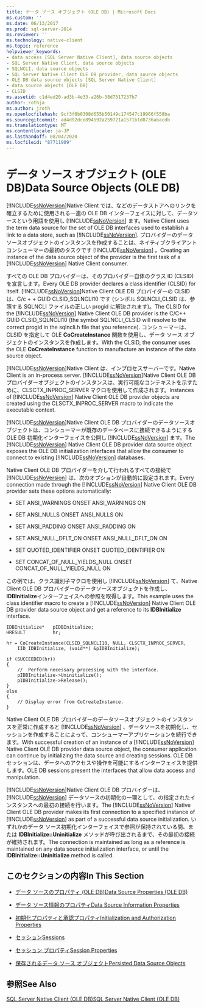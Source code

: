 ```yaml
---
title: データ ソース オブジェクト (OLE DB) | Microsoft Docs
ms.custom: ''
ms.date: 06/13/2017
ms.prod: sql-server-2014
ms.reviewer: ''
ms.technology: native-client
ms.topic: reference
helpviewer_keywords:
- data access [SQL Server Native Client], data source objects
- SQL Server Native Client, data source objects
- SQLNCLI, data source objects
- SQL Server Native Client OLE DB provider, data source objects
- OLE DB data source objects [SQL Server Native Client]
- data source objects [OLE DB]
- CLSID
ms.assetid: c1d4ed20-ad3b-4e33-a26b-38d7517237b7
author: rothja
ms.author: jroth
ms.openlocfilehash: 9cf3f0b0308d655b50149c174547c19966f550ba
ms.sourcegitcommit: ad4d92dce894592a259721a1571b1d8736abacdb
ms.translationtype: MT
ms.contentlocale: ja-JP
ms.lasthandoff: 08/04/2020
ms.locfileid: "87711909"
---
```

# <a name="data-source-objects-ole-db"></a><span data-ttu-id="da3d0-102">データ ソース オブジェクト (OLE DB)</span><span class="sxs-lookup"><span data-stu-id="da3d0-102">Data Source Objects (OLE DB)</span></span>
  [!INCLUDE[ssNoVersion](../../includes/ssnoversion-md.md)]<span data-ttu-id="da3d0-103">Native Client では、などのデータストアへのリンクを確立するために使用される一連の OLE DB インターフェイスに対して、データソースという用語を使用し [!INCLUDE[ssNoVersion](../../includes/ssnoversion-md.md)] ます。</span><span class="sxs-lookup"><span data-stu-id="da3d0-103">Native Client uses the term data source for the set of OLE DB interfaces used to establish a link to a data store, such as [!INCLUDE[ssNoVersion](../../includes/ssnoversion-md.md)].</span></span> <span data-ttu-id="da3d0-104">プロバイダーのデータソースオブジェクトのインスタンスを作成することは、ネイティブクライアントコンシューマーの最初のタスクです [!INCLUDE[ssNoVersion](../../includes/ssnoversion-md.md)] 。</span><span class="sxs-lookup"><span data-stu-id="da3d0-104">Creating an instance of the data source object of the provider is the first task of a [!INCLUDE[ssNoVersion](../../includes/ssnoversion-md.md)] Native Client consumer.</span></span>  
  
 <span data-ttu-id="da3d0-105">すべての OLE DB プロバイダーは、そのプロバイダー自体のクラス ID (CLSID) を宣言します。</span><span class="sxs-lookup"><span data-stu-id="da3d0-105">Every OLE DB provider declares a class identifier (CLSID) for itself.</span></span> <span data-ttu-id="da3d0-106">[!INCLUDE[ssNoVersion](../../includes/ssnoversion-md.md)]Native Client OLE DB プロバイダーの CLSID は、C/c + + GUID CLSID_SQLNCLI10 です (シンボル SQLNCLI_CLSID は、参照する SQLNCLI ファイルの正しい progid に解決されます)。</span><span class="sxs-lookup"><span data-stu-id="da3d0-106">The CLSID for the [!INCLUDE[ssNoVersion](../../includes/ssnoversion-md.md)] Native Client OLE DB provider is the C/C++ GUID CLSID_SQLNCLI10 (the symbol SQLNCLI_CLSID will resolve to the correct progid in the sqlncli.h file that you reference).</span></span> <span data-ttu-id="da3d0-107">コンシューマーは、CLSID を指定して OLE **CoCreateInstance** 関数を使用し、データ ソース オブジェクトのインスタンスを作成します。</span><span class="sxs-lookup"><span data-stu-id="da3d0-107">With the CLSID, the consumer uses the OLE **CoCreateInstance** function to manufacture an instance of the data source object.</span></span>  
  
 [!INCLUDE[ssNoVersion](../../includes/ssnoversion-md.md)]<span data-ttu-id="da3d0-108">Native Client は、インプロセスサーバーです。</span><span class="sxs-lookup"><span data-stu-id="da3d0-108">Native Client is an in-process server.</span></span> <span data-ttu-id="da3d0-109">[!INCLUDE[ssNoVersion](../../includes/ssnoversion-md.md)]Native Client OLE DB プロバイダーオブジェクトのインスタンスは、実行可能なコンテキストを示すために、CLSCTX_INPROC_SERVER マクロを使用して作成されます。</span><span class="sxs-lookup"><span data-stu-id="da3d0-109">Instances of [!INCLUDE[ssNoVersion](../../includes/ssnoversion-md.md)] Native Client OLE DB provider objects are created using the CLSCTX_INPROC_SERVER macro to indicate the executable context.</span></span>  
  
 <span data-ttu-id="da3d0-110">[!INCLUDE[ssNoVersion](../../includes/ssnoversion-md.md)]Native Client OLE DB プロバイダーのデータソースオブジェクトは、コンシューマーが既存のデータベースに接続できるようにする OLE DB 初期化インターフェイスを公開し [!INCLUDE[ssNoVersion](../../includes/ssnoversion-md.md)] ます。</span><span class="sxs-lookup"><span data-stu-id="da3d0-110">The [!INCLUDE[ssNoVersion](../../includes/ssnoversion-md.md)] Native Client OLE DB provider data source object exposes the OLE DB initialization interfaces that allow the consumer to connect to existing [!INCLUDE[ssNoVersion](../../includes/ssnoversion-md.md)] databases.</span></span>  
  
 <span data-ttu-id="da3d0-111">Native Client OLE DB プロバイダーを介して行われるすべての接続で [!INCLUDE[ssNoVersion](../../includes/ssnoversion-md.md)] は、次のオプションが自動的に設定されます。</span><span class="sxs-lookup"><span data-stu-id="da3d0-111">Every connection made through the [!INCLUDE[ssNoVersion](../../includes/ssnoversion-md.md)] Native Client OLE DB provider sets these options automatically:</span></span>  
  
-   <span data-ttu-id="da3d0-112">SET ANSI_WARNINGS ON</span><span class="sxs-lookup"><span data-stu-id="da3d0-112">SET ANSI_WARNINGS ON</span></span>  
  
-   <span data-ttu-id="da3d0-113">SET ANSI_NULLS ON</span><span class="sxs-lookup"><span data-stu-id="da3d0-113">SET ANSI_NULLS ON</span></span>  
  
-   <span data-ttu-id="da3d0-114">SET ANSI_PADDING ON</span><span class="sxs-lookup"><span data-stu-id="da3d0-114">SET ANSI_PADDING ON</span></span>  
  
-   <span data-ttu-id="da3d0-115">SET ANSI_NULL_DFLT_ON ON</span><span class="sxs-lookup"><span data-stu-id="da3d0-115">SET ANSI_NULL_DFLT_ON ON</span></span>  
  
-   <span data-ttu-id="da3d0-116">SET QUOTED_IDENTIFIER ON</span><span class="sxs-lookup"><span data-stu-id="da3d0-116">SET QUOTED_IDENTIFIER ON</span></span>  
  
-   <span data-ttu-id="da3d0-117">SET CONCAT_OF_NULL_YIELDS_NULL ON</span><span class="sxs-lookup"><span data-stu-id="da3d0-117">SET CONCAT_OF_NULL_YIELDS_NULL ON</span></span>  
  
 <span data-ttu-id="da3d0-118">この例では、クラス識別子マクロを使用し [!INCLUDE[ssNoVersion](../../includes/ssnoversion-md.md)] て、Native Client OLE DB プロバイダーのデータソースオブジェクトを作成し、 **IDBInitialize**インターフェイスへの参照を取得します。</span><span class="sxs-lookup"><span data-stu-id="da3d0-118">This example uses the class identifier macro to create a [!INCLUDE[ssNoVersion](../../includes/ssnoversion-md.md)] Native Client OLE DB provider data source object and get a reference to its **IDBInitialize** interface.</span></span>  
  
```  
IDBInitialize*   pIDBInitialize;  
HRESULT          hr;  
  
hr = CoCreateInstance(CLSID_SQLNCLI10, NULL, CLSCTX_INPROC_SERVER,  
    IID_IDBInitialize, (void**) &pIDBInitialize);  
  
if (SUCCEEDED(hr))  
{  
    //  Perform necessary processing with the interface.  
    pIDBInitialize->Uninitialize();  
    pIDBInitialize->Release();  
}  
else  
{  
    // Display error from CoCreateInstance.  
}  
```  
  
 <span data-ttu-id="da3d0-119">Native Client OLE DB プロバイダーのデータソースオブジェクトのインスタンスを正常に作成すると [!INCLUDE[ssNoVersion](../../includes/ssnoversion-md.md)] 、データソースを初期化し、セッションを作成することによって、コンシューマーアプリケーションを続行できます。</span><span class="sxs-lookup"><span data-stu-id="da3d0-119">With successful creation of an instance of a [!INCLUDE[ssNoVersion](../../includes/ssnoversion-md.md)] Native Client OLE DB provider data source object, the consumer application can continue by initializing the data source and creating sessions.</span></span> <span data-ttu-id="da3d0-120">OLE DB セッションは、データへのアクセスや操作を可能にするインターフェイスを提供します。</span><span class="sxs-lookup"><span data-stu-id="da3d0-120">OLE DB sessions present the interfaces that allow data access and manipulation.</span></span>  
  
 <span data-ttu-id="da3d0-121">[!INCLUDE[ssNoVersion](../../includes/ssnoversion-md.md)]Native Client OLE DB プロバイダーは、 [!INCLUDE[ssNoVersion](../../includes/ssnoversion-md.md)] データソースの初期化の一環として、の指定されたインスタンスへの最初の接続を行います。</span><span class="sxs-lookup"><span data-stu-id="da3d0-121">The [!INCLUDE[ssNoVersion](../../includes/ssnoversion-md.md)] Native Client OLE DB provider makes its first connection to a specified instance of [!INCLUDE[ssNoVersion](../../includes/ssnoversion-md.md)] as part of a successful data source initialization.</span></span> <span data-ttu-id="da3d0-122">いずれかのデータ ソース初期化インターフェイスで参照が保持されている間、または **IDBInitialize::Uninitialize** メソッドが呼び出されるまで、その最初の接続が維持されます。</span><span class="sxs-lookup"><span data-stu-id="da3d0-122">The connection is maintained as long as a reference is maintained on any data source initialization interface, or until the **IDBInitialize::Uninitialize** method is called.</span></span>  
  
## <a name="in-this-section"></a><span data-ttu-id="da3d0-123">このセクションの内容</span><span class="sxs-lookup"><span data-stu-id="da3d0-123">In This Section</span></span>  
  
-   [<span data-ttu-id="da3d0-124">データ ソースのプロパティ &#40;OLE DB&#41;</span><span class="sxs-lookup"><span data-stu-id="da3d0-124">Data Source Properties &#40;OLE DB&#41;</span></span>](data-source-properties-ole-db.md)  
  
-   [<span data-ttu-id="da3d0-125">データ ソース情報のプロパティ</span><span class="sxs-lookup"><span data-stu-id="da3d0-125">Data Source Information Properties</span></span>](data-source-information-properties.md)  
  
-   [<span data-ttu-id="da3d0-126">初期化プロパティと承認プロパティ</span><span class="sxs-lookup"><span data-stu-id="da3d0-126">Initialization and Authorization Properties</span></span>](initialization-and-authorization-properties.md)  
  
-   [<span data-ttu-id="da3d0-127">セッション</span><span class="sxs-lookup"><span data-stu-id="da3d0-127">Sessions</span></span>](sessions.md)  
  
-   [<span data-ttu-id="da3d0-128">セッション プロパティ</span><span class="sxs-lookup"><span data-stu-id="da3d0-128">Session Properties</span></span>](session-properties-sql-server-native-client-ole-db-provider.md)  
  
-   [<span data-ttu-id="da3d0-129">保存されるデータ ソース オブジェクト</span><span class="sxs-lookup"><span data-stu-id="da3d0-129">Persisted Data Source Objects</span></span>](persisted-data-source-objects.md)  
  
## <a name="see-also"></a><span data-ttu-id="da3d0-130">参照</span><span class="sxs-lookup"><span data-stu-id="da3d0-130">See Also</span></span>  
 [<span data-ttu-id="da3d0-131">SQL Server Native Client &#40;OLE DB&#41;</span><span class="sxs-lookup"><span data-stu-id="da3d0-131">SQL Server Native Client &#40;OLE DB&#41;</span></span>](../native-client/ole-db/sql-server-native-client-ole-db.md)  
  
  
